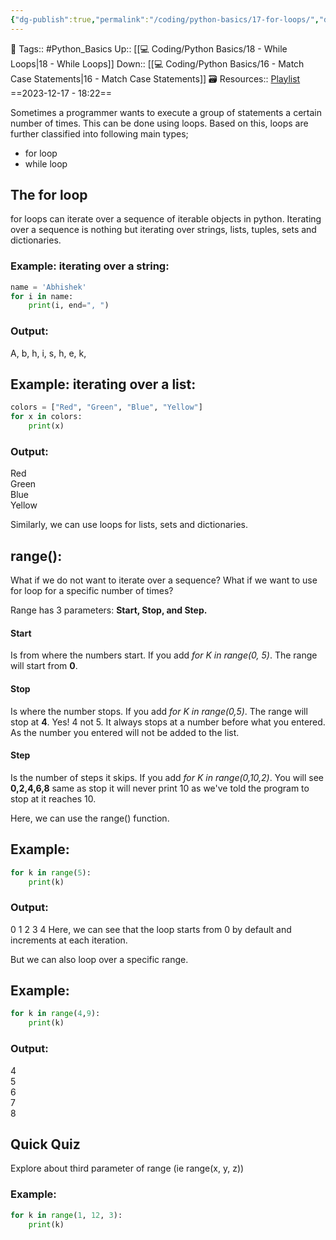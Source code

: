 ```yaml
---
{"dg-publish":true,"permalink":"/coding/python-basics/17-for-loops/","dgPassFrontmatter":true,"noteIcon":"3","created":"2023-12-17T18:21:59.877+05:30","updated":"2023-12-23T13:37:36.603+05:30"}
---
```


🧶 Tags:: #Python_Basics 
Up:: [[💻 Coding/Python Basics/18 - While Loops\|18 - While Loops]]
Down:: [[💻 Coding/Python Basics/16 - Match Case Statements\|16 - Match Case Statements]]
🗃 Resources:: [Playlist](https://www.youtube.com/playlist?list=PLu0W_9lII9agwh1XjRt242xIpHhPT2llg)
==2023-12-17 - 18:22==

Sometimes a programmer wants to execute a group of statements a certain number of times. This can be done using loops. Based on this, loops are further classified into following main types;
- for loop
- while loop

## The for loop
for loops can iterate over a sequence of iterable objects in python. Iterating over a sequence is nothing but iterating over strings, lists, tuples, sets and dictionaries.

### Example: iterating over a string:
```python
name = 'Abhishek'
for i in name:
	print(i, end=", ")
```

### Output:
A, b, h, i, s, h, e, k,

## Example: iterating over a list:
```python
colors = ["Red", "Green", "Blue", "Yellow"]
for x in colors:
	print(x)
```

### Output:
Red  
Green  
Blue  
Yellow

Similarly, we can use loops for lists, sets and dictionaries.

## range():
What if we do not want to iterate over a sequence? What if we want to use for loop for a specific number of times?

Range has 3 parameters: **Start, Stop, and Step.**

#### Start
Is from where the numbers start. If you add *for K in range(0, 5)*. The range will start from **0**.
#### Stop
Is where the number stops. If you add *for K in range(0,5)*. The range will stop at **4**. Yes! 4 not 5. It always stops at a number before what you entered. As the number you entered will not be added to the list.

#### Step
Is the number of steps it skips. If you add *for K in range(0,10,2)*. You will see **0,2,4,6,8** same as stop it will never print 10 as we've told the program to stop at it reaches 10.

Here, we can use the range() function.
## Example:
```python
for k in range(5):
	print(k)
```

### Output:
0 
1 
2 
3 
4 
Here, we can see that the loop starts from 0 by default and increments at each iteration.

But we can also loop over a specific range.

## Example:
```python
for k in range(4,9):
	print(k)
```

### Output:
4  
5  
6  
7  
8

## Quick Quiz
Explore about third parameter of range (ie range(x, y, z))

### Example:
```python
for k in range(1, 12, 3):
	print(k)
```